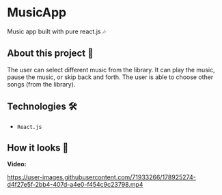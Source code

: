 # MusicApp
Music app built with pure react.js 🎶

## About this project 🚀
The user can select different music from the library. It can play the music, pause the music, or skip back and forth. The user is able to choose other songs (from the library).


## Technologies 🛠️
* `React.js`


## How it looks 👀


<strong>Video:</strong>



https://user-images.githubusercontent.com/71933266/178925274-d4f27e5f-2bb4-407d-a4e0-f454c9c23798.mp4

